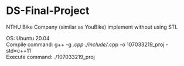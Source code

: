 # DS-Final-Project
NTHU Bike Company (similar as YouBike) implement without using STL  
  
OS: Ubuntu 20.04  
Compile command: g++ -g *.cpp ./include/*.cpp -o 107033219_proj -std=c++11  
Execute  command: ./107033219_proj  
